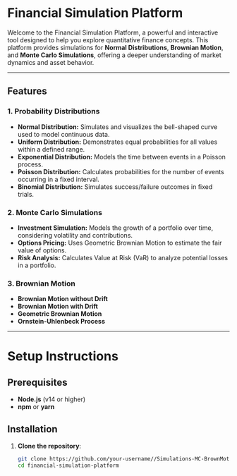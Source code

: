 # **Financial Simulation Platform**

Welcome to the Financial Simulation Platform, a powerful and interactive tool designed to help you explore quantitative finance concepts. This platform provides simulations for **Normal Distributions**, **Brownian Motion**, and **Monte Carlo Simulations**, offering a deeper understanding of market dynamics and asset behavior.

---

## **Features**
### **1. Probability Distributions**
- **Normal Distribution:** Simulates and visualizes the bell-shaped curve used to model continuous data.
- **Uniform Distribution:** Demonstrates equal probabilities for all values within a defined range.
- **Exponential Distribution:** Models the time between events in a Poisson process.
- **Poisson Distribution:** Calculates probabilities for the number of events occurring in a fixed interval.
- **Binomial Distribution:** Simulates success/failure outcomes in fixed trials.

### **2. Monte Carlo Simulations**
- **Investment Simulation:** Models the growth of a portfolio over time, considering volatility and contributions.
- **Options Pricing:** Uses Geometric Brownian Motion to estimate the fair value of options.
- **Risk Analysis:** Calculates Value at Risk (VaR) to analyze potential losses in a portfolio.

### **3. Brownian Motion**
- **Brownian Motion without Drift**
- **Brownian Motion with Drift**
- **Geometric Brownian Motion**
- **Ornstein-Uhlenbeck Process**

---

# **Setup Instructions**

## **Prerequisites**
- **Node.js** (v14 or higher)
- **npm** or **yarn**

## **Installation**

1. **Clone the repository**:
   ```bash
   git clone https://github.com/your-username//Simulations-MC-BrownMotion.git
   cd financial-simulation-platform
   ```
